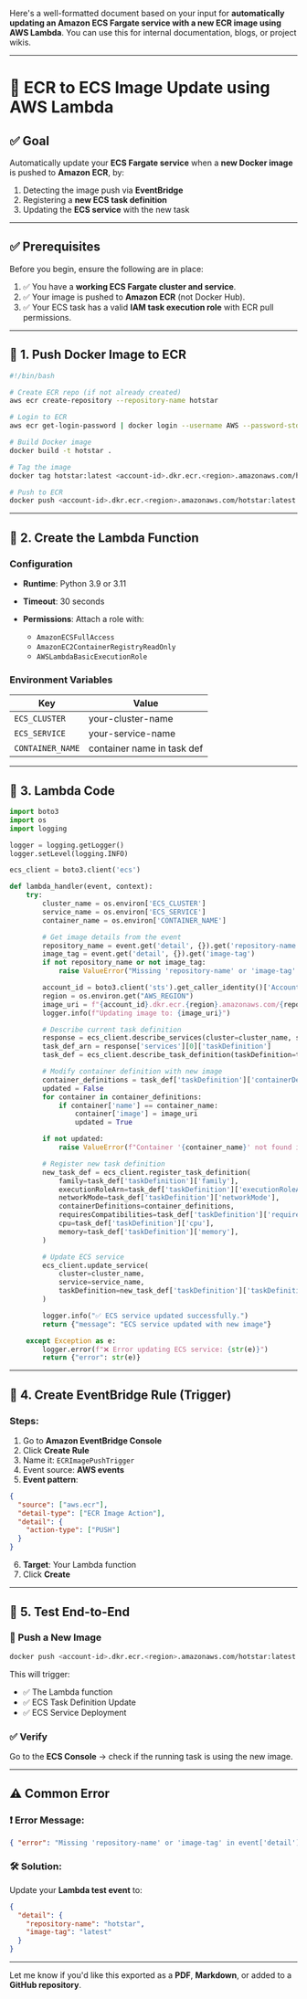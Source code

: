 Here's a well-formatted document based on your input for **automatically updating an Amazon ECS Fargate service with a new ECR image using AWS Lambda**. You can use this for internal documentation, blogs, or project wikis.

---

# 🐳 ECR to ECS Image Update using AWS Lambda

## ✅ Goal

Automatically update your **ECS Fargate service** when a **new Docker image** is pushed to **Amazon ECR**, by:

1. Detecting the image push via **EventBridge**
2. Registering a **new ECS task definition**
3. Updating the **ECS service** with the new task

---

## ✅ Prerequisites

Before you begin, ensure the following are in place:

1. ✅ You have a **working ECS Fargate cluster and service**.
2. ✅ Your image is pushed to **Amazon ECR** (not Docker Hub).
3. ✅ Your ECS task has a valid **IAM task execution role** with ECR pull permissions.

---

## 🔹 1. Push Docker Image to ECR

```bash
#!/bin/bash

# Create ECR repo (if not already created)
aws ecr create-repository --repository-name hotstar

# Login to ECR
aws ecr get-login-password | docker login --username AWS --password-stdin <account-id>.dkr.ecr.<region>.amazonaws.com

# Build Docker image
docker build -t hotstar .

# Tag the image
docker tag hotstar:latest <account-id>.dkr.ecr.<region>.amazonaws.com/hotstar:latest

# Push to ECR
docker push <account-id>.dkr.ecr.<region>.amazonaws.com/hotstar:latest
```

---

## 🔹 2. Create the Lambda Function

### Configuration

* **Runtime**: Python 3.9 or 3.11
* **Timeout**: 30 seconds
* **Permissions**: Attach a role with:

  * `AmazonECSFullAccess`
  * `AmazonEC2ContainerRegistryReadOnly`
  * `AWSLambdaBasicExecutionRole`

### Environment Variables

| Key              | Value                      |
| ---------------- | -------------------------- |
| `ECS_CLUSTER`    | your-cluster-name          |
| `ECS_SERVICE`    | your-service-name          |
| `CONTAINER_NAME` | container name in task def |

---

## 🔹 3. Lambda Code

```python
import boto3
import os
import logging

logger = logging.getLogger()
logger.setLevel(logging.INFO)

ecs_client = boto3.client('ecs')

def lambda_handler(event, context):
    try:
        cluster_name = os.environ['ECS_CLUSTER']
        service_name = os.environ['ECS_SERVICE']
        container_name = os.environ['CONTAINER_NAME']

        # Get image details from the event
        repository_name = event.get('detail', {}).get('repository-name')
        image_tag = event.get('detail', {}).get('image-tag')
        if not repository_name or not image_tag:
            raise ValueError("Missing 'repository-name' or 'image-tag' in event['detail']")

        account_id = boto3.client('sts').get_caller_identity()['Account']
        region = os.environ.get("AWS_REGION")
        image_uri = f"{account_id}.dkr.ecr.{region}.amazonaws.com/{repository_name}:{image_tag}"
        logger.info(f"Updating image to: {image_uri}")

        # Describe current task definition
        response = ecs_client.describe_services(cluster=cluster_name, services=[service_name])
        task_def_arn = response['services'][0]['taskDefinition']
        task_def = ecs_client.describe_task_definition(taskDefinition=task_def_arn)

        # Modify container definition with new image
        container_definitions = task_def['taskDefinition']['containerDefinitions']
        updated = False
        for container in container_definitions:
            if container['name'] == container_name:
                container['image'] = image_uri
                updated = True

        if not updated:
            raise ValueError(f"Container '{container_name}' not found in task definition.")

        # Register new task definition
        new_task_def = ecs_client.register_task_definition(
            family=task_def['taskDefinition']['family'],
            executionRoleArn=task_def['taskDefinition']['executionRoleArn'],
            networkMode=task_def['taskDefinition']['networkMode'],
            containerDefinitions=container_definitions,
            requiresCompatibilities=task_def['taskDefinition']['requiresCompatibilities'],
            cpu=task_def['taskDefinition']['cpu'],
            memory=task_def['taskDefinition']['memory'],
        )

        # Update ECS service
        ecs_client.update_service(
            cluster=cluster_name,
            service=service_name,
            taskDefinition=new_task_def['taskDefinition']['taskDefinitionArn']
        )

        logger.info("✅ ECS service updated successfully.")
        return {"message": "ECS service updated with new image"}

    except Exception as e:
        logger.error(f"❌ Error updating ECS service: {str(e)}")
        return {"error": str(e)}
```

---

## 🔹 4. Create EventBridge Rule (Trigger)

### Steps:

1. Go to **Amazon EventBridge Console**
2. Click **Create Rule**
3. Name it: `ECRImagePushTrigger`
4. Event source: **AWS events**
5. **Event pattern**:

```json
{
  "source": ["aws.ecr"],
  "detail-type": ["ECR Image Action"],
  "detail": {
    "action-type": ["PUSH"]
  }
}
```

6. **Target**: Your Lambda function
7. Click **Create**

---

## 🔹 5. Test End-to-End

### 🔁 Push a New Image

```bash
docker push <account-id>.dkr.ecr.<region>.amazonaws.com/hotstar:latest
```

This will trigger:

* ✅ The Lambda function
* ✅ ECS Task Definition Update
* ✅ ECS Service Deployment

### ✅ Verify

Go to the **ECS Console** → check if the running task is using the new image.

---

## ⚠️ Common Error

### ❗ Error Message:

```json
{ "error": "Missing 'repository-name' or 'image-tag' in event['detail']" }
```

### 🛠 Solution:

Update your **Lambda test event** to:

```json
{
  "detail": {
    "repository-name": "hotstar",
    "image-tag": "latest"
  }
}
```

---

Let me know if you'd like this exported as a **PDF**, **Markdown**, or added to a **GitHub repository**.
